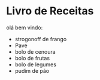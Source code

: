 # Livro de Receitas

olá bem vindo:

- strogonoff de frango
- Pave
- bolo de cenoura
- bolo de frutas
- bolo de legumes
- pudim de pão
